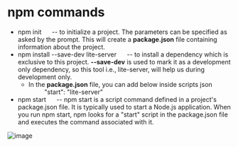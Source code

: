 # npm commands

* npm init &nbsp;&nbsp;&nbsp;&nbsp;  --  to initialize a project. The parameters can be specified as asked by the prompt. This will create a **package.json** file containing information about the project.
* npm install --save-dev lite-server &nbsp;&nbsp;&nbsp;&nbsp;   -- to install a dependency which is exclusive to this project. **--save-dev** is used to mark it as a development only dependency, so this tool i.e., lite-server, will help us during development only.
     * In the **package.json** file, you can add below inside scripts json <br />
        &nbsp;&nbsp;&nbsp;&nbsp;&nbsp;&nbsp;&nbsp;&nbsp;     "start": "lite-server"
* npm start &nbsp;&nbsp;&nbsp;&nbsp;   --  npm start is a script command defined in a project's package.json file. It is typically used to start a Node.js application. When you run npm start, npm looks for a "start" script in the package.json file and executes the command associated with it.

![image](https://github.com/user-attachments/assets/b615a5d5-d5d5-4732-a5f8-eeb2409f19bf)

